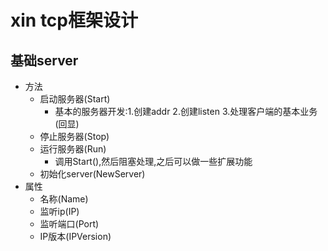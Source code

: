 # xin tcp框架设计

## 基础server

- 方法
    - 启动服务器(Start)
        - 基本的服务器开发:1.创建addr 2.创建listen 3.处理客户端的基本业务(回显)
    - 停止服务器(Stop)
    - 运行服务器(Run)
        - 调用Start(),然后阻塞处理,之后可以做一些扩展功能
    - 初始化server(NewServer)
- 属性
    - 名称(Name)
    - 监听ip(IP)
    - 监听端口(Port)
    - IP版本(IPVersion)